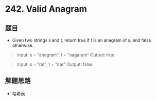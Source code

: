 # 242. Valid Anagram

## 题目

- Given two strings s and t, return true if t is an anagram of s, and false otherwise.

> Input: s = "anagram", t = "nagaram"
> Output: true

> Input: s = "rat", t = "car"
> Output: false

## 解题思路

- 哈希表